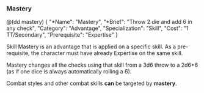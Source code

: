 ### Mastery

@(dd mastery)
{ 
  "*Name": "Mastery",
  "*Brief": "Throw 2 die and add 6 in any check",
  "Category": "Advantage",
  "Specialization": "Skill", 
  "Cost": "1 TT/Secondary",
  "Prerequisite": "Expertise"
}

Skill Mastery is an advantage that is 
applied on a specific skill. As a pre-requisite,
the character must have already Expertise on the same skill.

Mastery changes all the checks using that skill from a 3d6 
throw to a 2d6+6 (as if one dice is always automatically 
rolling a 6).

Combat styles and other combat skills **can** be targeted by
**mastery**.
